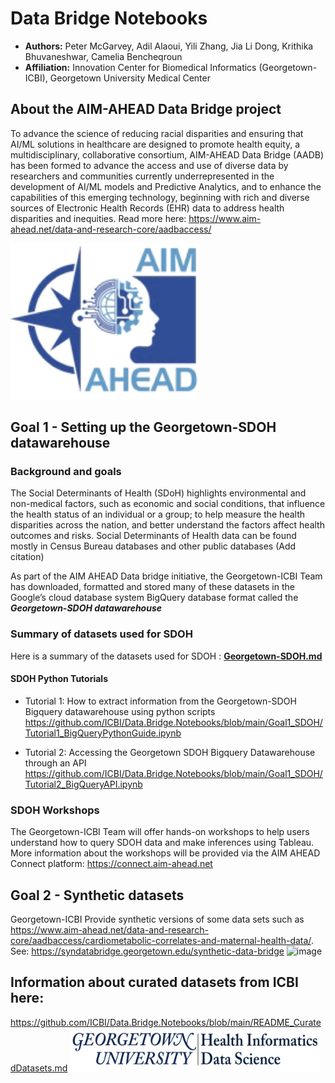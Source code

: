 # Data Bridge Notebooks
* **Authors:** Peter McGarvey, Adil Alaoui, Yili Zhang, Jia Li Dong, Krithika Bhuvaneshwar, Camelia Bencheqroun 
* **Affiliation:** Innovation Center for Biomedical Informatics (Georgetown-ICBI), Georgetown University Medical Center 

## About the AIM-AHEAD Data Bridge project
To advance the science of reducing racial disparities and ensuring that AI/ML solutions in healthcare are designed to promote health equity, a multidisciplinary, collaborative consortium, AIM-AHEAD Data Bridge (AADB) has been formed to advance the access and use of diverse data by researchers and communities currently underrepresented in the development of AI/ML models and Predictive Analytics, and to enhance the capabilities of this emerging technology, beginning with rich and diverse sources of Electronic Health Records (EHR) data to address health disparities and inequities. Read more here: https://www.aim-ahead.net/data-and-research-core/aadbaccess/

<img src="https://github.com/ICBI/Data.Bridge.Notebooks/blob/main/AAlogo1.jpg" width="300" height="250">

## Goal 1 - Setting up the Georgetown-SDOH datawarehouse

### Background and goals
The Social Determinants of Health (SDoH) highlights environmental and non-medical factors, such as economic and social conditions, that influence the health status of an individual or a group; to help measure the health disparities across the nation, and better understand the factors affect health outcomes and risks. Social Determinants of Health data can be found mostly in Census Bureau databases and other public databases (Add citation)

As part of the AIM AHEAD Data bridge initiative, the Georgetown-ICBI Team has downloaded, formatted and stored many of these datasets in the Google’s cloud database system BigQuery database format called the **_Georgetown-SDOH datawarehouse_**

### Summary of datasets used for SDOH
Here is a summary of the datasets used for SDOH : **[Georgetown-SDOH.md](https://github.com/ICBI/Data.Bridge.Notebooks/blob/main/Goal1_SDOH/README_About_GU_SDOH.md)**

#### SDOH Python Tutorials 
* Tutorial 1: How to extract information from the Georgetown-SDOH Bigquery datawarehouse using python scripts https://github.com/ICBI/Data.Bridge.Notebooks/blob/main/Goal1_SDOH/Tutorial1_BigQueryPythonGuide.ipynb
  
* Tutorial 2: Accessing the Georgetown SDOH Bigquery Datawarehouse through an API https://github.com/ICBI/Data.Bridge.Notebooks/blob/main/Goal1_SDOH/Tutorial2_BigQueryAPI.ipynb

### SDOH Workshops
The Georgetown-ICBI Team will offer hands-on workshops to help users understand how to query SDOH data and make inferences using Tableau. More information about the workshops will be provided via the AIM AHEAD Connect platform: https://connect.aim-ahead.net

## Goal 2 - Synthetic datasets
Georgetown-ICBI Provide synthetic versions of some data sets such as 
https://www.aim-ahead.net/data-and-research-core/aadbaccess/cardiometabolic-correlates-and-maternal-health-data/. 
See: https://syndatabridge.georgetown.edu/synthetic-data-bridge
![image](https://github.com/ICBI/Data.Bridge.Notebooks/assets/5798065/97d38f14-31b6-4d77-9599-246c2bcfc3b1)

## Information about curated datasets from ICBI here:
https://github.com/ICBI/Data.Bridge.Notebooks/blob/main/README_CuratedDatasets.md
<img src="https://github.com/ICBI/Data.Bridge.Notebooks/blob/main/HIDSLOGO.AA1.jpg" width="400" height="70">







